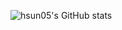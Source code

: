 ![hsun05's GitHub stats](https://github-readme-stats.vercel.app/api?username=hsun05&show_icons=true&theme=radical)
